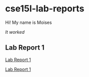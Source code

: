 # cse15l-lab-reports
Hi! My name is Moises
 
 *It worked*

## Lab Report 1

[Lab Report 1](lab-report-1-week-2.html)

[Lab Report 1](https://molmedo3.github.io/cse15l-lab-reports/lab-report-1-week-2.html)



